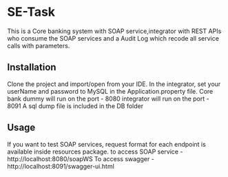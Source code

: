 # SE-Task

This is a Core banking system with SOAP service,integrator with REST APIs who consume the SOAP services and a Audit Log which recode all service calls with parameters.

## Installation

Clone the project and import/open from your IDE.
In the integrator, set your userName and password to MySQL in the Application.property file.
Core bank dummy will run on the port - 8080
integrator will run on the port - 8091
A sql dump file is included in the DB folder


## Usage
If you want to test SOAP services, request format for each endpoint is available inside resources package.
to access SOAP service -http://localhost:8080/soapWS
To access swagger - http://localhost:8091/swagger-ui.html

```

